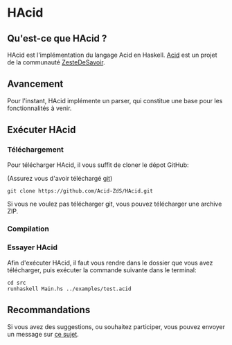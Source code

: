 HAcid
=====

## Qu'est-ce que HAcid ?

HAcid est l'implémentation du langage Acid en Haskell. [Acid](https://zestedesavoir.com/forums/sujet/6065/un-petit-langage-zds/) est un projet de la communauté [ZesteDeSavoir](https://zestedesavoir.com/).

## Avancement

Pour l'instant, HAcid implémente un parser, qui constitue une base pour les
fonctionnalités à venir.

## Exécuter HAcid

### Téléchargement

Pour télécharger HAcid, il vous suffit de cloner le dépot GitHub:

(Assurez vous d'avoir téléchargé [git](https://git-scm.com/))

```
git clone https://github.com/Acid-ZdS/HAcid.git
```

Si vous ne voulez pas télécharger git, vous pouvez télécharger une archive ZIP.

### Compilation

### Essayer HAcid

Afin d'exécuter HAcid, il faut vous rendre dans le dossier que vous avez
télécharger, puis exécuter la commande suivante dans le terminal:

```
cd src
runhaskell Main.hs ../examples/test.acid
```

## Recommandations

Si vous avez des suggestions, ou souhaitez participer, vous pouvez envoyer un
message sur [ce sujet](https://zestedesavoir.com/forums/sujet/6129/acid-le-lisp-like-de-la-communaute/).
